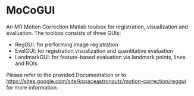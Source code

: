# MoCoGUI
An MR Motion Correction Matlab toolbox for registration, visualization and evaluation.
The toolbox consists of three GUIs:
- RegGUI: for performing image registration
- EvalGUI: for registration visualization and quantitative evaluation
- LandmarkGUI: for feature-based evaluation via landmark points, lines and ROIs

Please refer to the provided Documentation or to https://sites.google.com/site/kspaceastronauts/motion-correction/reggui for more information.
